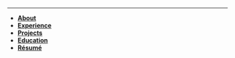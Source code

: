 ***
* **[About](/#about)**
* **[Experience](/#experience)**
* **[Projects](/#projects)**
* **[Education](/#education)**
* **[Résumé](/kareem-zidane.pdf)**

